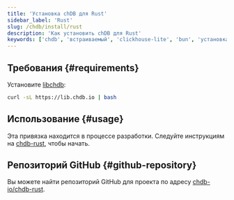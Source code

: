 ```yaml
---
title: 'Установка chDB для Rust'
sidebar_label: 'Rust'
slug: /chdb/install/rust
description: 'Как установить chDB для Rust'
keywords: ['chdb', 'встраиваемый', 'clickhouse-lite', 'bun', 'установка']
---
```


## Требования {#requirements}

Установите [libchdb](https://github.com/chdb-io/chdb):

```bash
curl -sL https://lib.chdb.io | bash
```

## Использование {#usage}

Эта привязка находится в процессе разработки. Следуйте инструкциям на [chdb-rust](https://github.com/chdb-io/chdb-rust), чтобы начать.

## Репозиторий GitHub {#github-repository}

Вы можете найти репозиторий GitHub для проекта по адресу [chdb-io/chdb-rust](https://github.com/chdb-io/chdb-rust).

